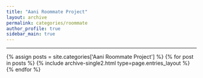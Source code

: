 ```yaml
---
title: "Aani Roommate Project"
layout: archive
permalink: categories/roommate
author_profile: true
sidebar_main: true
---
```


<!-- 공백이 포함되어 있는 카테고리 이름의 경우 site.categories.['a b c'] 이런식으로! -->

***

{% assign posts = site.categories['Aani Roommate Project'] %}
{% for post in posts %} {% include archive-single2.html type=page.entries_layout %} {% endfor %}
